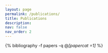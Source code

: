 ```yaml
---
layout: page
permalink: /publications/
title: Publications
description:
nav: false
nav_order: 2
---
```


<!-- _pages/publications.md -->

<!-- Bibsearch Feature -->


<div class="publications">

{% bibliography -f papers -q @*[papercat =1]* %}

</div>
